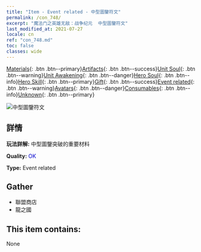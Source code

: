 ```yaml
---
title: "Item - Event related - 中型圖鑒符文"
permalink: /con_748/
excerpt: "魔法门之英雄无敌：战争纪元  中型圖鑒符文"
last_modified_at: 2021-07-27
locale: cn
ref: "con_748.md"
toc: false
classes: wide
---
```

 [Materials](/ItemsCN/){: .btn .btn--primary}[Artifacts](/ItemsCN/Artifacts/){: .btn .btn--success}[Unit Soul](/ItemsCN/UnitSoul/){: .btn .btn--warning}[Unit Awakening](/ItemsCN/UnitAwakening/){: .btn .btn--danger}[Hero Soul](/ItemsCN/HeroSoul/){: .btn .btn--info}[Hero Skill](/ItemsCN/HeroSkill/){: .btn .btn--primary}[Gift](/ItemsCN/Gift/){: .btn .btn--success}[Event related](/ItemsCN/Events/){: .btn .btn--warning}[Avatars](/ItemsCN/Avatars/){: .btn .btn--danger}[Consumables](/ItemsCN/Consumables/){: .btn .btn--info}[Unknown](/ItemsCN/Unknown/){: .btn .btn--primary}

 ![中型圖鑒符文](/images/t/i_tool_tujian7.png)

## 詳情
 **玩法詳解:** 中型圖鑒突破的重要材料

 **Quality:** <span style="color: #0000CD">OK</span>

 **Type:** Event related

## Gather

*    聯盟商店 
*    龍之國 

## This item contains:

  None

